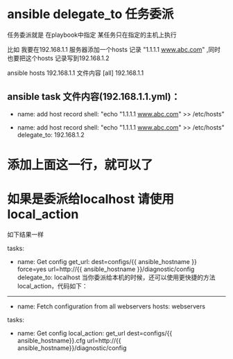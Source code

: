 # ansible delegate_to 任务委派

任务委派就是 在playbook中指定  某任务只在指定的主机上执行


比如
    我要在192.168.1.1 服务器添加一个hosts 记录 "1.1.1.1 www.abc.com" ,同时也要把这个hosts 记录写到192.168.1.2

ansible hosts 192.168.1.1 文件内容
[all]
192.168.1.1

ansible task 文件内容(192.168.1.1.yml)：
---
- name: add host record
shell: "echo "1.1.1.1 www.abc.com" >> /etc/hosts"

- name: add host record
shell: "echo "1.1.1.1 www.abc.com" >> /etc/hosts"
delegate_to: 192.168.1.2
# 添加上面这一行，就可以了



# 如果是委派给localhost  请使用local_action

如下结果一样

tasks:
- name: Get config
get_url: dest=configs/{{ ansible_hostname }} force=yes url=http://{{ ansible_hostname }}/diagnostic/config
delegate_to: localhost
当你委派给本机的时候，还可以使用更快捷的方法local_action，代码如下：
---
- name: Fetch configuration from all webservers
hosts: webservers

tasks:
- name: Get config
local_action: get_url dest=configs/{{ ansible_hostname}}.cfg url=http://{{ ansible_hostname}}/diagnostic/config